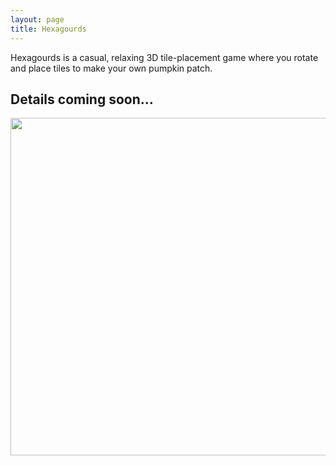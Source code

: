 ```yaml
---
layout: page
title: Hexagourds
---
```


<p class="message">
  Hexagourds is a casual, relaxing 3D tile-placement game where you rotate and place tiles to make your own pumpkin patch.
</p>

## Details coming soon...

<img src="/HexagourdsMenu.gif" width="960" height="540"/>